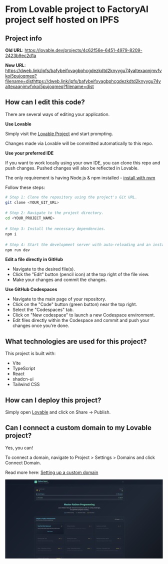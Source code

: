 # From Lovable project to FactoryAI project self hosted on IPFS

## Project info

**Old URL**: https://lovable.dev/projects/4c62f56e-6451-4979-8209-2423b9ec2d1a

**New URL**: https://dweb.link/ipfs/bafybeifxvagbphcgdezkdtd2knyygu74yaltexaqnjmvfvkoi5pujoqmeq?filename=disthttps://dweb.link/ipfs/bafybeifxvagbphcgdezkdtd2knyygu74yaltexaqnjmvfvkoi5pujoqmeq?filename=dist


## How can I edit this code?

There are several ways of editing your application.

**Use Lovable**

Simply visit the [Lovable Project](https://lovable.dev/projects/4c62f56e-6451-4979-8209-2423b9ec2d1a) and start prompting.

Changes made via Lovable will be committed automatically to this repo.

**Use your preferred IDE**

If you want to work locally using your own IDE, you can clone this repo and push changes. Pushed changes will also be reflected in Lovable.

The only requirement is having Node.js & npm installed - [install with nvm](https://github.com/nvm-sh/nvm#installing-and-updating)

Follow these steps:

```sh
# Step 1: Clone the repository using the project's Git URL.
git clone <YOUR_GIT_URL>

# Step 2: Navigate to the project directory.
cd <YOUR_PROJECT_NAME>

# Step 3: Install the necessary dependencies.
npm i

# Step 4: Start the development server with auto-reloading and an instant preview.
npm run dev
```

**Edit a file directly in GitHub**

- Navigate to the desired file(s).
- Click the "Edit" button (pencil icon) at the top right of the file view.
- Make your changes and commit the changes.

**Use GitHub Codespaces**

- Navigate to the main page of your repository.
- Click on the "Code" button (green button) near the top right.
- Select the "Codespaces" tab.
- Click on "New codespace" to launch a new Codespace environment.
- Edit files directly within the Codespace and commit and push your changes once you're done.

## What technologies are used for this project?

This project is built with:

- Vite
- TypeScript
- React
- shadcn-ui
- Tailwind CSS

## How can I deploy this project?

Simply open [Lovable](https://lovable.dev/projects/4c62f56e-6451-4979-8209-2423b9ec2d1a) and click on Share -> Publish.

## Can I connect a custom domain to my Lovable project?

Yes, you can!

To connect a domain, navigate to Project > Settings > Domains and click Connect Domain.

Read more here: [Setting up a custom domain](https://docs.lovable.dev/tips-tricks/custom-domain#step-by-step-guide)



<p align="center">
  <picture>
      <source media="(prefers-color-scheme: dark)" srcset="./images/main_00.png">
      <img src="./images/main_00.png">
  </picture>
</p>
